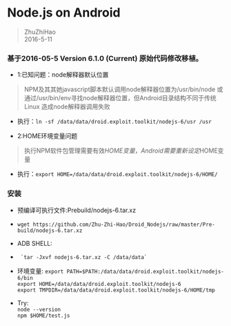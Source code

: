 Node.js on Android
==================
> ZhuZhiHao  
> 2016-5-11  

### 基于2016-05-5 Version 6.1.0 (Current) 原始代码修改移植。

- 1:已知问题：node解释器默认位置
> NPM及其其她javascript脚本默认调用node解释器位置为/usr/bin/node 或通过/usr/bin/env寻找node解释器位置，但Android目录结构不同于传统Linux
造成node解释器调用失败  
- 执行：```ln -sf /data/data/droid.exploit.toolkit/nodejs-6/usr /usr```

- 2:HOME环境变量问题  
> 执行NPM软件包管理需要有效$HOME变量，Android需要重新设定$HOME变量  
- 执行：```export HOME=/data/data/droid.exploit.toolkit/nodejs-6/HOME/```


### 安装
- 预编译可执行文件:Prebuild/nodejs-6.tar.xz 

- `wget https://github.com/Zhu-Zhi-Hao/Droid_Nodejs/raw/master/Pre-build/nodejs-6.tar.xz`

- ADB SHELL:
-      `tar -Jxvf nodejs-6.tar.xz -C /data/data`

- 环境变量:
         `export PATH=$PATH:/data/data/droid.exploit.toolkit/nodejs-6/bin`    
         `export HOME=/data/data/droid.exploit.toolkit/nodejs-6`  
         `export TMPDIR=/data/data/droid.exploit.toolkit/nodejs-6/HOME/tmp`    
- Try:  
        `node --version`  
        `npm $HOME/test.js` 
